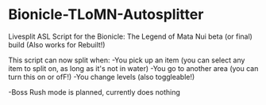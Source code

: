 # Bionicle-TLoMN-Autosplitter
Livesplit ASL Script for the Bionicle: The Legend of Mata Nui beta (or final) build (Also works for Rebuilt!)

This script can now split when:
-You pick up an item (you can select any item to split on, as long as it's not in water)
-You go to another area (you can turn this on or ofF!)
-You change levels (also toggleable!)

-Boss Rush mode is planned, currently does nothing
